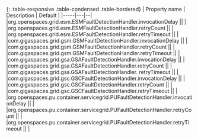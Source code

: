 
{: .table-responsive  .table-condensed   .table-bordered}
| Property name | Description | Default   |
|-----|---|--|
|org.openspaces.grid.esm.ESMFaultDetectionHandler.invocationDelay  ||  |
|org.openspaces.grid.esm.ESMFaultDetectionHandler.retryCount    ||      |
|org.openspaces.grid.esm.ESMFaultDetectionHandler.retryTimeout   ||     |
|com.gigaspaces.grid.gsm.GSMFaultDetectionHandler.invocationDelay ||    |
|com.gigaspaces.grid.gsm.GSMFaultDetectionHandler.retryCount     ||     |
|com.gigaspaces.grid.gsm.GSMFaultDetectionHandler.retryTimeout    ||    |
|com.gigaspaces.grid.gsa.GSAFaultDetectionHandler.invocationDelay  ||   |
|com.gigaspaces.grid.gsa.GSAFaultDetectionHandler.retryCount      ||    |
|com.gigaspaces.grid.gsa.GSAFaultDetectionHandler. retryTimeout    ||   |
|com.gigaspaces.grid.gsc.GSCFaultDetectionHandler.invocationDelay  ||   |
|com.gigaspaces.grid.gsc.GSCFaultDetectionHandler.retryCount        ||  |
|com.gigaspaces.grid.gsc.GSCFaultDetectionHandler.retryTimeout      ||  |
|org.openspaces.pu.container.servicegrid.PUFaultDetectionHandler.invocationDelay ||   |
|org.openspaces.pu.container.servicegrid.PUFaultDetectionHandler.retryCount  ||       |
|org.openspaces.pu.container.servicegrid.PUFaultDetectionHandler.retryTimeout ||      |

